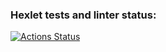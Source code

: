 ### Hexlet tests and linter status:
[![Actions Status](https://github.com/ik0stin/frontend-project-lvl1/workflows/hexlet-check/badge.svg)](https://github.com/ik0stin/frontend-project-lvl1/actions)